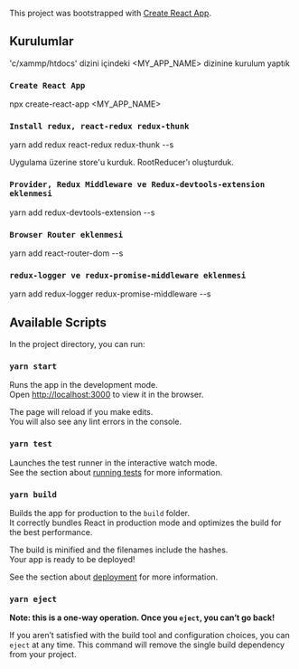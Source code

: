 This project was bootstrapped with [Create React App](https://github.com/facebook/create-react-app).

## Kurulumlar

'c/xammp/htdocs' dizini içindeki <MY_APP_NAME> dizinine kurulum yaptık

### `Create React App` 
npx create-react-app <MY_APP_NAME>

### `Install redux, react-redux redux-thunk`
yarn add redux react-redux redux-thunk --s

Uygulama üzerine store'u kurduk. RootReducer'ı oluşturduk.

### `Provider, Redux Middleware ve Redux-devtools-extension eklenmesi`
yarn add redux-devtools-extension --s

### `Browser Router eklenmesi`
yarn add react-router-dom --s

### `redux-logger ve redux-promise-middleware eklenmesi`
yarn add redux-logger redux-promise-middleware --s

## Available Scripts

In the project directory, you can run:

### `yarn start`

Runs the app in the development mode.<br />
Open [http://localhost:3000](http://localhost:3000) to view it in the browser.

The page will reload if you make edits.<br />
You will also see any lint errors in the console.

### `yarn test`

Launches the test runner in the interactive watch mode.<br />
See the section about [running tests](https://facebook.github.io/create-react-app/docs/running-tests) for more information.

### `yarn build`

Builds the app for production to the `build` folder.<br />
It correctly bundles React in production mode and optimizes the build for the best performance.

The build is minified and the filenames include the hashes.<br />
Your app is ready to be deployed!

See the section about [deployment](https://facebook.github.io/create-react-app/docs/deployment) for more information.

### `yarn eject`

**Note: this is a one-way operation. Once you `eject`, you can’t go back!**

If you aren’t satisfied with the build tool and configuration choices, you can `eject` at any time. This command will remove the single build dependency from your project.





